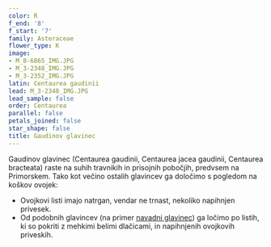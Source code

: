 ```yaml
---
color: R
f_end: '8'
f_start: '7'
family: Asteraceae
flower_type: K
image:
- M_8-6865_IMG.JPG
- M_3-2348_IMG.JPG
- M_3-2352_IMG.JPG
latin: Centaurea gaudinii
lead: M_3-2348_IMG.JPG
lead_sample: false
order: Centaurea
parallel: false
petals_joined: false
star_shape: false
title: Gaudinov glavinec
---
```

Gaudinov glavinec (Centaurea gaudinii, Centaurea jacea gaudinii, Centaurea bracteata) raste na suhih travnikih in prisojnih pobočjih, predvsem na Primorskem. Tako kot večino ostalih glavincev ga določimo s pogledom na koškov ovojek:

-   Ovojkovi listi imajo natrgan, vendar ne trnast, nekoliko napihnjen privesek.
-   Od podobnih glavincev (na primer [navadni glavinec](../centaureajacea/)) ga ločimo po listih, ki so pokriti z mehkimi belimi dlačicami, in napihnjenih ovojkovih priveskih.
